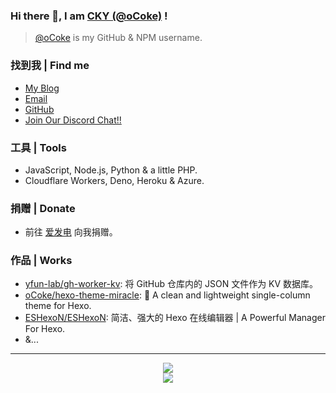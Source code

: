 ### Hi there 👋, I am [CKY (@oCoke)](https://yfun.top/) !

> [@oCoke](https://github.com/oCoke) is my GitHub & NPM username.

### 找到我 | Find me

- [My Blog](https://blog.yfun.top)
- [Email](mailto:awa@outlook.ie)
- [GitHub](https://github.com/oCoke)
- [Join Our Discord Chat!!](https://discord.gg/PBSSM7KsdF)

### 工具 | Tools

- JavaScript, Node.js, Python & a little PHP.
- Cloudflare Workers, Deno, Heroku & Azure.

### 捐赠 | Donate

- 前往 [爱发电](https://afdian.net/@ocoke) 向我捐赠。

### 作品 | Works

- [yfun-lab/gh-worker-kv](https://github.com/yfun-lab/gh-worker-kv): 将 GitHub 仓库内的 JSON 文件作为 KV 数据库。
- [oCoke/hexo-theme-miracle](https://github.com/oCoke/hexo-theme-miracle): 🎉 A clean and lightweight single-column theme for Hexo.
- [ESHexoN/ESHexoN](https://github.com/ESHexoN/ESHexoN): 简洁、强大的 Hexo 在线编辑器 | A Powerful Manager For Hexo.
- &...

---



<p align="center">
<img src="https://github-readme-stats.mrdulin.vercel.app/api?username=oCoke&show_icons=true&hide_border=true">
<br>
<img src="https://visitor-badge.glitch.me/badge?page_id=oCoke.oCoke">
</p>
